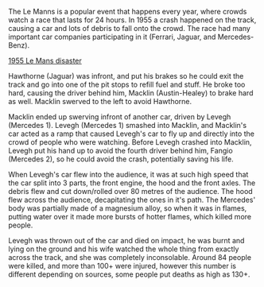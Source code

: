 The Le Manns is a popular event that happens every year, where crowds watch a race that lasts for 24 hours. In 1955 a crash happened on the track, causing a car and lots of debris to fall onto the crowd. The race had many important car companies participating in it (Ferrari, Jaguar, and Mercedes-Benz).

[1955 Le Mans disaster](https://en.wikipedia.org/wiki/1955_Le_Mans_disaster)

Hawthorne (Jaguar) was infront, and put his brakes so he could exit the track and go into one of the pit stops to refill fuel and stuff. He broke too hard, causing the driver behind him, Macklin (Austin-Healey) to brake hard as well. Macklin swerved to the left to avoid Hawthorne.

Macklin ended up swerving infront of another car, driven by Levegh (Mercedes 1). Levegh (Mercedes 1) smashed into Macklin, and Macklin's car acted as a ramp that caused Levegh's car to fly up and directly into the crowd of people who were watching. Before Levegh crashed into Macklin, Levegh put his hand up to avoid the fourth driver behind him, Fangio (Mercedes 2), so he could avoid the crash, potentially saving his life.

When Levegh's car flew into the audience, it was at such high speed that the car split into 3 parts, the front engine, the hood and the front axles. The debris flew and cut down/rolled over 80 metres of the audience. The hood flew across the audience, decapitating the ones in it's path. The Mercedes' body was partially made of a magnesium alloy, so when it was in flames, putting water over it made more bursts of hotter flames, which killed more people.

Levegh was thrown out of the car and died on impact, he was burnt and lying on the ground and his wife watched the whole thing from exactly across the track, and she was completely inconsolable. Around 84 people were killed, and more than 100+ were injured, however this number is different depending on sources, some people put deaths as high as 130+.